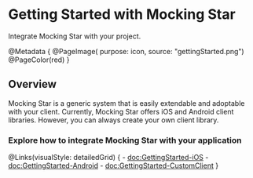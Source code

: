 # Getting Started with Mocking Star

Integrate Mocking Star with your project.

@Metadata {
    @PageImage(
               purpose: icon, 
               source: "gettingStarted.png")
    @PageColor(red)
}

## Overview

Mocking Star is a generic system that is easily extendable and adoptable with your client. Currently, Mocking Star offers iOS and Android client libraries. However, you can always create your own client library.

### Explore how to integrate  Mocking Star with your application

@Links(visualStyle: detailedGrid) {
    - <doc:GettingStarted-iOS>
    - <doc:GettingStarted-Android>
    - <doc:GettingStarted-CustomClient> 
}
